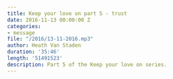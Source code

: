 ```yaml
---
title: Keep your love on part 5 - trust
date: 2016-11-13 00:00:00 Z
categories:
- message
file: "/2016/13-11-2016.mp3"
author: Heath Van Staden
duration: '35:46'
length: '51491523'
description: Part 5 of the Keep your love on series.
---
```


